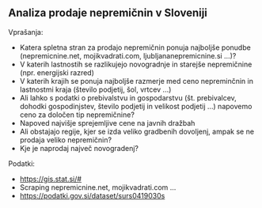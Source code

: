 ## Analiza prodaje nepremičnin v Sloveniji

Vprašanja:
- Katera spletna stran za prodajo nepremičnin ponuja najboljše ponudbe (nepremicnine.net, mojikvadrati.com, ljubljananepremicnine.si …)?
- V katerih lastnostih se razlikujejo novogradnje in starejše nepremičnine (npr. energijski razred)
- V katerih krajih se ponuja najboljše razmerje med ceno nepreminčnin in lastnostmi kraja (število podjetij, šol, vrtcev ...)
- Ali lahko s podatki o prebivalstvu in gospodarstvu (št. prebivalcev, dohodki gospodinjstev, število podjetij in velikost podjetij …) napovemo ceno za določen tip nepremičnine?
- Napoved najvišje sprejemljive cene na javnih dražbah
- Ali obstajajo regije, kjer se izda veliko gradbenih dovoljenj, ampak se ne prodaja veliko nepremičnin?
- Kje je naprodaj največ novogradenj?

Podatki:
- https://gis.stat.si/# 
- Scraping nepremicnine.net, mojikvadrati.com …
- https://podatki.gov.si/dataset/surs0419030s